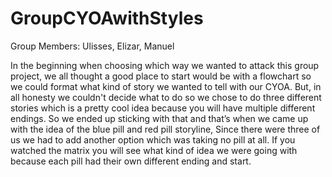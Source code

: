 # GroupCYOAwithStyles

Group Members: Ulisses, Elizar, Manuel 

In the beginning when choosing which way we wanted to attack this group project, we all thought a good place to start would be with a flowchart so we could format what kind of story we wanted to tell with our CYOA. But, in all honesty we couldn't decide what to do so we chose to do three different stories which is a pretty cool idea because you will have multiple different endings. So we ended up sticking with that and that’s when we came up with the idea of the blue pill and red pill storyline, Since there were three of us we had to add another option which was taking no pill at all. If you watched the matrix you will see what kind of idea we were going with because each pill had their own different ending and start.
